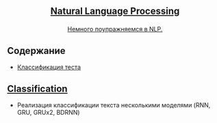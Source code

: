 <!-- markdownlint-disable first-line-h1 -->
<!-- markdownlint-disable html -->
<!-- markdownlint-disable no-duplicate-header -->

<h2>
<p align="center">
  <a href="">Natural Language Processing</a>
</p>
</h2>

<p align="center">
<a href="">Немного поупражняемся в NLP.</a>       
</p>

## Содержание
- [Классификация теста](#Classification)

## [Classification](https://github.com/DEDMOPO3PEAHIMATOP/Deep-Learning/blob/main/NLP/TextClassification_(no_widjets).ipynb)
- Реализация классификации текста несколькими моделями (RNN, GRU, GRUx2, BDRNN)

